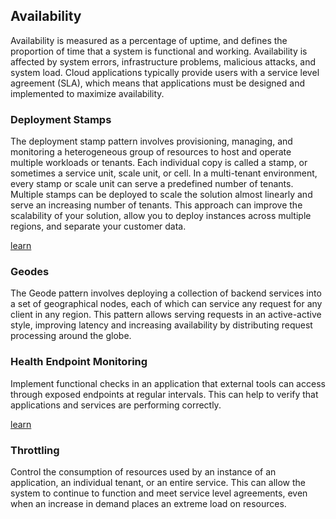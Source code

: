 ## Availability
Availability is measured as a percentage of uptime, and defines the proportion of time that a system is functional and working. Availability is affected by system errors, infrastructure problems, malicious attacks, and system load. Cloud applications typically provide users with a service level agreement (SLA), which means that applications must be designed and implemented to maximize availability.
### Deployment Stamps
The deployment stamp pattern involves provisioning, managing, and monitoring a heterogeneous group of resources to host and operate multiple workloads or tenants. Each individual copy is called a stamp, or sometimes a service unit, scale unit, or cell. In a multi-tenant environment, every stamp or scale unit can serve a predefined number of tenants. Multiple stamps can be deployed to scale the solution almost linearly and serve an increasing number of tenants. This approach can improve the scalability of your solution, allow you to deploy instances across multiple regions, and separate your customer data.

[learn](https://blog.devgenius.io/deployment-stamps-101-7c04a6f704a2)

### Geodes
The Geode pattern involves deploying a collection of backend services into a set of geographical nodes, each of which can service any request for any client in any region. This pattern allows serving requests in an active-active style, improving latency and increasing availability by distributing request processing around the globe.
### Health Endpoint Monitoring
Implement functional checks in an application that external tools can access through exposed endpoints at regular intervals. This can help to verify that applications and services are performing correctly.

[learn](https://www.oreilly.com/library/view/java-ee-8/9781788830621/5012c01e-90ca-4809-a210-d3736574f5b3.xhtml)

### Throttling
Control the consumption of resources used by an instance of an application, an individual tenant, or an entire service. This can allow the system to continue to function and meet service level agreements, even when an increase in demand places an extreme load on resources.
